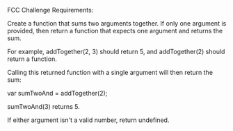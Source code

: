 FCC Challenge Requirements:

Create a function that sums two arguments together. If only one argument is 
provided, then return a function that expects one argument and returns the sum.

For example, addTogether(2, 3) should return 5, and addTogether(2) should return
a function.

Calling this returned function with a single argument will then return the sum:

var sumTwoAnd = addTogether(2);

sumTwoAnd(3) returns 5.

If either argument isn't a valid number, return undefined.
